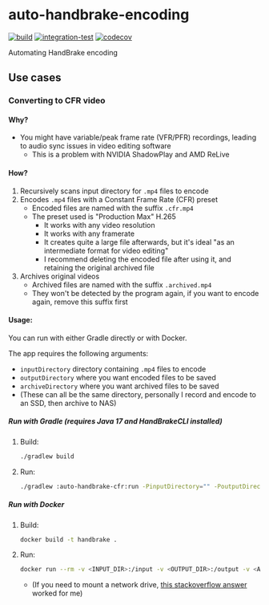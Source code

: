 # auto-handbrake-encoding

[![build](https://github.com/will-molloy/auto-handbrake-encoding/workflows/build/badge.svg?branch=main)](https://github.com/will-molloy/auto-handbrake-encoding/actions?query=workflow%3Abuild)
[![integration-test](https://github.com/will-molloy/auto-handbrake-encoding/workflows/integration-test/badge.svg?branch=main)](https://github.com/will-molloy/auto-handbrake-encoding/actions?query=workflow%3Aintegration-test)
[![codecov](https://codecov.io/gh/will-molloy/auto-handbrake-encoding/branch/main/graph/badge.svg)](https://codecov.io/gh/will-molloy/auto-handbrake-encoding)

Automating HandBrake encoding

## Use cases

### Converting to CFR video

#### Why?

- You might have variable/peak frame rate (VFR/PFR) recordings, leading to audio sync issues in video editing software
  - This is a problem with NVIDIA ShadowPlay and AMD ReLive

#### How?

1. Recursively scans input directory for `.mp4` files to encode
2. Encodes `.mp4` files with a Constant Frame Rate (CFR) preset
    - Encoded files are named with the suffix `.cfr.mp4`
    - The preset used is "Production Max" H.265
      - It works with any video resolution
      - It works with any framerate
      - It creates quite a large file afterwards, but it's ideal "as an intermediate format for video editing"
      - I recommend deleting the encoded file after using it, and retaining the original archived file
3. Archives original videos
    - Archived files are named with the suffix `.archived.mp4`
    - They won't be detected by the program again, if you want to encode again, remove this suffix first

#### Usage:

You can run with either Gradle directly or with Docker.

The app requires the following arguments:
- `inputDirectory` directory containing `.mp4` files to encode
- `outputDirectory` where you want encoded files to be saved
- `archiveDirectory` where you want archived files to be saved
- (These can all be the same directory, personally I record and encode to an SSD, then archive to NAS)

##### Run with Gradle (requires Java 17 and HandBrakeCLI installed)

1. Build:
   ```bash
   ./gradlew build
   ```

2. Run:
   ```bash
   ./gradlew :auto-handbrake-cfr:run -PinputDirectory="" -PoutputDirectory="" -ParchiveDirectory=""
   ```

##### Run with Docker

1. Build:
   ```bash
   docker build -t handbrake .
   ```

2. Run:
   ```bash
   docker run --rm -v <INPUT_DIR>:/input -v <OUTPUT_DIR>:/output -v <ARCHIVE_DIR>:/archive handbrake
   ```
   - (If you need to mount a network drive, [this stackoverflow answer](https://stackoverflow.com/a/57510166/6122976) worked for me)
